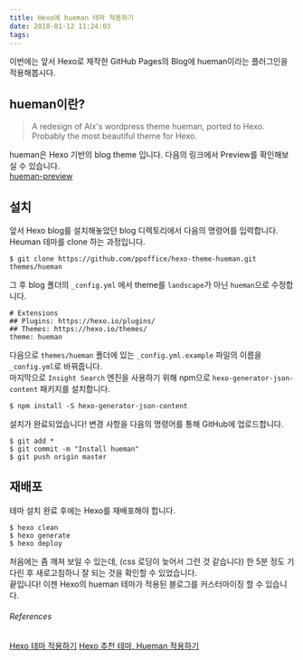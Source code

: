 ```yaml
---
title: Hexo에 hueman 테마 적용하기
date: 2018-01-12 11:24:03
tags:
---
```


이번에는 앞서 Hexo로 제작한 GitHub Pages의 Blog에 hueman이라는 플러그인을 적용해봅시다.

## hueman이란?

> A redesign of Alx's wordpress theme hueman, ported to Hexo.  
> Probably the most beautiful theme for Hexo.  

hueman은 Hexo 기반의 blog theme 입니다. 다음의 링크에서 Preview를 확인해보실 수 있습니다.  
[hueman-preview](http://blog.zhangruipeng.me/hexo-theme-hueman/)

## 설치
앞서 Hexo blog를 설치해놓았던 blog 디렉토리에서 다음의 명령어를 입력합니다. Heuman 테마를 clone 하는 과정입니다.  

```
$ git clone https://github.com/ppoffice/hexo-theme-hueman.git themes/hueman
```

그 후 blog 폴더의 `_config.yml` 에서 theme를 `landscape`가 아닌 `hueman`으로 수정합니다.  

```
# Extensions
## Plugins: https://hexo.io/plugins/
## Themes: https://hexo.io/themes/
theme: hueman
```

다음으로 `themes/hueman` 폴더에 있는 `_config.yml.example` 파일의 이름을 `_config.yml`로 바꿔줍니다.  
마지막으로 `Insight Search` 엔진을 사용하기 위해 npm으로 `hexo-generator-json-content` 패키지를 설치합니다.  

```
$ npm install -S hexo-generator-json-content
```

설치가 완료되었습니다! 변경 사항을 다음의 명령어를 통해 GitHub에 업로드합니다.  

```
$ git add *
$ git commit -m "Install hueman"
$ git push origin master
```

## 재배포
테마 설치 완료 후에는 Hexo를 재배포해야 합니다.

```
$ hexo clean
$ hexo generate
$ hexo deploy
```

처음에는 좀 깨져 보일 수 있는데, (css 로딩이 늦어서 그런 것 같습니다) 한 5분 정도 기다린 후 새로고침하니 잘 되는 것을 확인할 수 있었습니다.  
끝입니다! 이젠 Hexo의 hueman 테마가 적용된 블로그를 커스터마이징 할 수 있습니다.  

###### References
[Hexo 테마 적용하기](https://simhyejin.github.io/2016/06/24/hexo-themes/)
[Hexo 추천 테마, Hueman 적용하기](http://futurecreator.github.io/2016/06/14/hexo-apply-hueman-theme/)
